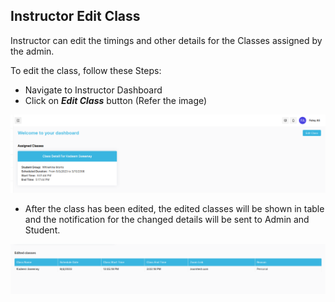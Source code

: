 ## Instructor Edit Class

Instructor can edit the timings and other details for the Classes assigned by the admin.

To edit the class, follow these Steps:

- Navigate to Instructor Dashboard
- Click on **_Edit Class_** button (Refer the image)

![Alt text](../images/instructor/editclass.png)

- After the class has been edited, the edited classes will be shown in table and the notification for the changed details will be sent to Admin and Student.

![Alt text](../images/instructor/edited.png)
